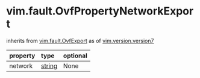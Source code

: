 vim.fault.OvfPropertyNetworkExport
==================================
inherits from [vim.fault.OvfExport](docs/vim.fault.OvfExport.md)
as of [vim.version.version7](docs/vim.version.md)

| property | type | optional |
|:---------|:-----|:---------|
| network | [string](string.md "string") | None |
